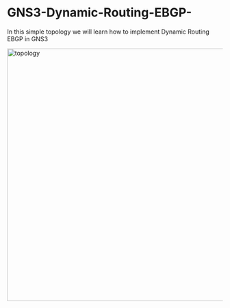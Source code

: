 
# GNS3-Dynamic-Routing-EBGP-
In this simple topology we will learn how to implement Dynamic Routing EBGP in GNS3

<img width="589" alt="topology" src="https://github.com/haider1122-pgc/GNS3-Dynamic-Routing-EBGP-/assets/70263008/7e48b40e-cbc6-477a-8400-53e4197ac93d">

